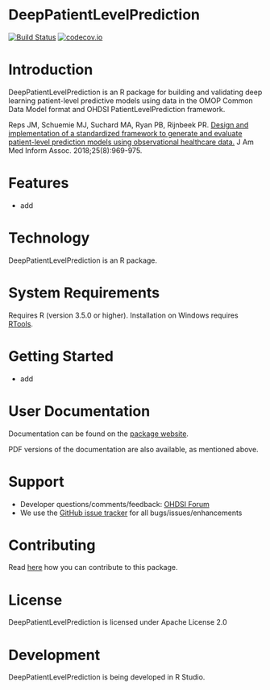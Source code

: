 DeepPatientLevelPrediction
======================

[![Build Status](https://github.com/OHDSI/DeepPatientLevelPrediction/workflows/R-CMD-check/badge.svg)](https://github.com/OHDSI/DeepPatientLevelPrediction/actions?query=workflow%3AR-CMD-check?branch=develop)
[![codecov.io](https://codecov.io/github/OHDSI/DeepPatientLevelPrediction/coverage.svg?branch=master)](https://codecov.io/github/OHDSI/DeepPatientLevelPrediction?branch=main)


Introduction
============

DeepPatientLevelPrediction is an R package for building and validating deep learning patient-level predictive models using data in the OMOP Common Data Model format and OHDSI PatientLevelPrediction framework.  

Reps JM, Schuemie MJ, Suchard MA, Ryan PB, Rijnbeek PR. [Design and implementation of a standardized framework to generate and evaluate patient-level prediction models using observational healthcare data.](https://academic.oup.com/jamia/article/25/8/969/4989437) J Am Med Inform Assoc. 2018;25(8):969-975.


Features
========
- add


Technology
==========
DeepPatientLevelPrediction is an R package.

System Requirements
===================
Requires R (version 3.5.0 or higher). Installation on Windows requires [RTools](http://cran.r-project.org/bin/windows/Rtools/).


Getting Started
===============

- add

User Documentation
==================
Documentation can be found on the [package website](https://ohdsi.github.io/DeepPatientLevelPrediction).

PDF versions of the documentation are also available, as mentioned above.

Support
=======
* Developer questions/comments/feedback: <a href="http://forums.ohdsi.org/c/developers">OHDSI Forum</a>
* We use the <a href="https://github.com/OHDSI/DeepPatientLevelPrediction/issues">GitHub issue tracker</a> for all bugs/issues/enhancements

Contributing
============
Read [here](https://ohdsi.github.io/Hades/contribute.html) how you can contribute to this package. 
 
License
=======
DeepPatientLevelPrediction is licensed under Apache License 2.0

Development
===========
DeepPatientLevelPrediction is being developed in R Studio.

